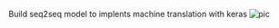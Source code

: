 Build seq2seq model to implents machine translation with keras
![pic](https://github.com/guodalongplus/Machine-Learning/blob/master/Machine%20Translation/display.png)
